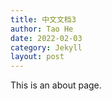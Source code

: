 ```yaml
---
title: 中文文档3
author: Tao He
date: 2022-02-03
category: Jekyll
layout: post
---
```


This is an about page.
